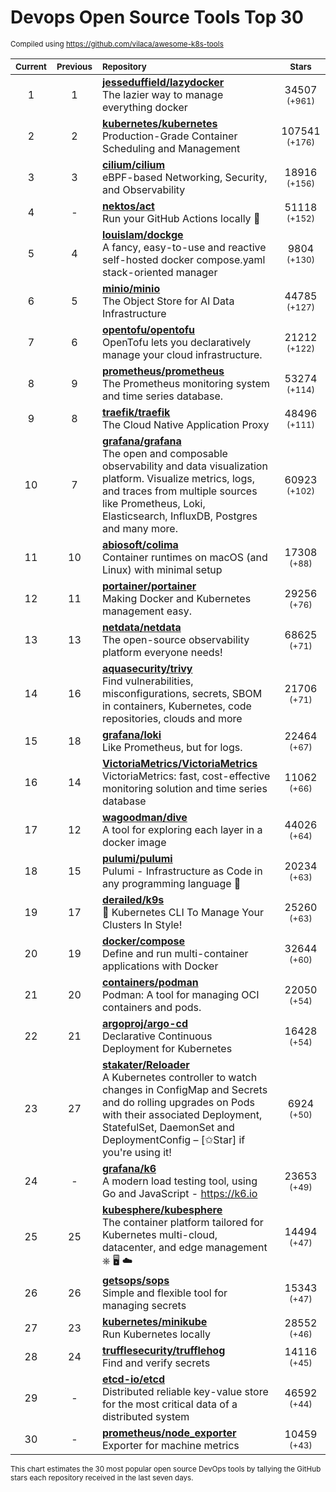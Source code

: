 # Devops Open Source Tools Top 30
<sup>Compiled using https://github.com/vilaca/awesome-k8s-tools</sup>
<div align="center">

|<sub>Current</sub>|<sub>Previous</sub>|<sub>Repository</sub>|<sub>Stars</sub>|
|:---:|:---:|:---|:---:|
|1|1|[**jesseduffield/lazydocker**](https://github.com/jesseduffield/lazydocker)<br/>The lazier way to manage everything docker|34507 <sup>(+961)</sup>|
|2|2|[**kubernetes/kubernetes**](https://github.com/kubernetes/kubernetes)<br/>Production-Grade Container Scheduling and Management|107541 <sup>(+176)</sup>|
|3|3|[**cilium/cilium**](https://github.com/cilium/cilium)<br/>eBPF-based Networking, Security, and Observability|18916 <sup>(+156)</sup>|
|4|-|[**nektos/act**](https://github.com/nektos/act)<br/>Run your GitHub Actions locally 🚀|51118 <sup>(+152)</sup>|
|5|4|[**louislam/dockge**](https://github.com/louislam/dockge)<br/>A fancy, easy-to-use and reactive self-hosted docker compose.yaml stack-oriented manager|9804 <sup>(+130)</sup>|
|6|5|[**minio/minio**](https://github.com/minio/minio)<br/>The Object Store for AI Data Infrastructure|44785 <sup>(+127)</sup>|
|7|6|[**opentofu/opentofu**](https://github.com/opentofu/opentofu)<br/>OpenTofu lets you declaratively manage your cloud infrastructure.|21212 <sup>(+122)</sup>|
|8|9|[**prometheus/prometheus**](https://github.com/prometheus/prometheus)<br/>The Prometheus monitoring system and time series database.|53274 <sup>(+114)</sup>|
|9|8|[**traefik/traefik**](https://github.com/traefik/traefik)<br/>The Cloud Native Application Proxy|48496 <sup>(+111)</sup>|
|10|7|[**grafana/grafana**](https://github.com/grafana/grafana)<br/>The open and composable observability and data visualization platform. Visualize metrics, logs, and traces from multiple sources like Prometheus, Loki, Elasticsearch, InfluxDB, Postgres and many more. |60923 <sup>(+102)</sup>|
|11|10|[**abiosoft/colima**](https://github.com/abiosoft/colima)<br/>Container runtimes on macOS (and Linux) with minimal setup|17308 <sup>(+88)</sup>|
|12|11|[**portainer/portainer**](https://github.com/portainer/portainer)<br/>Making Docker and Kubernetes management easy.|29256 <sup>(+76)</sup>|
|13|13|[**netdata/netdata**](https://github.com/netdata/netdata)<br/>The open-source observability platform everyone needs!|68625 <sup>(+71)</sup>|
|14|16|[**aquasecurity/trivy**](https://github.com/aquasecurity/trivy)<br/>Find vulnerabilities, misconfigurations, secrets, SBOM in containers, Kubernetes, code repositories, clouds and more|21706 <sup>(+71)</sup>|
|15|18|[**grafana/loki**](https://github.com/grafana/loki)<br/>Like Prometheus, but for logs.|22464 <sup>(+67)</sup>|
|16|14|[**VictoriaMetrics/VictoriaMetrics**](https://github.com/VictoriaMetrics/VictoriaMetrics)<br/>VictoriaMetrics: fast, cost-effective monitoring solution and time series database|11062 <sup>(+66)</sup>|
|17|12|[**wagoodman/dive**](https://github.com/wagoodman/dive)<br/>A tool for exploring each layer in a docker image|44026 <sup>(+64)</sup>|
|18|15|[**pulumi/pulumi**](https://github.com/pulumi/pulumi)<br/>Pulumi - Infrastructure as Code in any programming language 🚀|20234 <sup>(+63)</sup>|
|19|17|[**derailed/k9s**](https://github.com/derailed/k9s)<br/>🐶 Kubernetes CLI To Manage Your Clusters In Style!|25260 <sup>(+63)</sup>|
|20|19|[**docker/compose**](https://github.com/docker/compose)<br/>Define and run multi-container applications with Docker|32644 <sup>(+60)</sup>|
|21|20|[**containers/podman**](https://github.com/containers/podman)<br/>Podman: A tool for managing OCI containers and pods.|22050 <sup>(+54)</sup>|
|22|21|[**argoproj/argo-cd**](https://github.com/argoproj/argo-cd)<br/>Declarative Continuous Deployment for Kubernetes|16428 <sup>(+54)</sup>|
|23|27|[**stakater/Reloader**](https://github.com/stakater/Reloader)<br/>A Kubernetes controller to watch changes in ConfigMap and Secrets and do rolling upgrades on Pods with their associated Deployment, StatefulSet, DaemonSet and DeploymentConfig – [✩Star] if you're using it!|6924 <sup>(+50)</sup>|
|24|-|[**grafana/k6**](https://github.com/grafana/k6)<br/>A modern load testing tool, using Go and JavaScript - https://k6.io|23653 <sup>(+49)</sup>|
|25|25|[**kubesphere/kubesphere**](https://github.com/kubesphere/kubesphere)<br/>The container platform tailored for Kubernetes multi-cloud, datacenter, and edge management ⎈ 🖥 ☁️|14494 <sup>(+47)</sup>|
|26|26|[**getsops/sops**](https://github.com/getsops/sops)<br/>Simple and flexible tool for managing secrets|15343 <sup>(+47)</sup>|
|27|23|[**kubernetes/minikube**](https://github.com/kubernetes/minikube)<br/>Run Kubernetes locally|28552 <sup>(+46)</sup>|
|28|24|[**trufflesecurity/trufflehog**](https://github.com/trufflesecurity/trufflehog)<br/>Find and verify secrets|14116 <sup>(+45)</sup>|
|29|-|[**etcd-io/etcd**](https://github.com/etcd-io/etcd)<br/>Distributed reliable key-value store for the most critical data of a distributed system|46592 <sup>(+44)</sup>|
|30|-|[**prometheus/node_exporter**](https://github.com/prometheus/node_exporter)<br/>Exporter for machine metrics|10459 <sup>(+43)</sup>|


</div>

<sub>This chart estimates the 30 most popular open source DevOps tools by tallying the GitHub stars each repository received in the last seven days.</sub>

